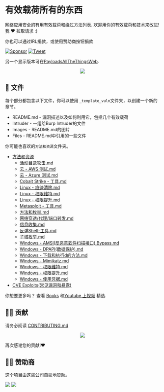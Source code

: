 # 有效载荷所有的东西

网络应用安全的有用有效载荷和绕过方法列表.
欢迎用你的有效载荷和技术来改进!    
我 :heart: 拉取请求 :)

你也可以通过IRL捐款，或使用赞助商按钮捐款

[![Sponsor](https://img.shields.io/static/v1?label=Sponsor&message=%E2%9D%A4&logo=GitHub&link=https://github.com/sponsors/swisskyrepo)](https://github.com/sponsors/swisskyrepo)
[![Tweet](https://img.shields.io/twitter/url/http/shields.io.svg?style=social)](https://twitter.com/intent/tweet?text=Payloads%20All%20The%20Things,%20a%20list%20of%20useful%20payloads%20and%20bypasses%20for%20Web%20Application%20Security%20-%20by%20@pentest_swissky&url=https://github.com/swisskyrepo/PayloadsAllTheThings/)

另一个显示版本可在[PayloadsAllTheThingsWeb](https://swisskyrepo.github.io/PayloadsAllTheThingsWeb/).

<p align="center">
  <img src="https://raw.githubusercontent.com/swisskyrepo/PayloadsAllTheThings/master/.github/banner.png">
</p>


📖 文件
-----
每个部分都包含以下文件，你可以使用 `_template_vuln`文件夹，以创建一个新的章节。

- README.md - 漏洞描述以及如何利用它，包括几个有效载荷
- Intruder - 一组给Burp Intruder的文件
- Images - README.md的图片
- Files - README.md中引用的一些文件

你可能也喜欢的`方法和资源`文件夹。

- [方法和资源](https://github.com/swisskyrepo/PayloadsAllTheThings/blob/master/Methodology%20and%20Resources/)
  - [活动目录攻击.md](https://github.com/swisskyrepo/PayloadsAllTheThings/blob/master/Methodology%20and%20Resources/Active%20Directory%20Attack.md)
  - [云 - AWS 测试.md](https://github.com/swisskyrepo/PayloadsAllTheThings/blob/master/Methodology%20and%20Resources/Cloud%20-%20AWS%20Pentest.md)
  - [云 - Azure 测试.md](https://github.com/swisskyrepo/PayloadsAllTheThings/blob/master/Methodology%20and%20Resources/Cloud%20-%20Azure%20Pentest.md)
  - [Cobalt Strike - 工具.md](https://github.com/swisskyrepo/PayloadsAllTheThings/blob/master/Methodology%20and%20Resources/Cobalt%20Strike%20-%20Cheatsheet.md)
  - [Linux - 痕迹清除.md](https://github.com/swisskyrepo/PayloadsAllTheThings/blob/master/Methodology%20and%20Resources/Linux%20-%20Evasion.md)
  - [Linux - 权限维持.md](https://github.com/swisskyrepo/PayloadsAllTheThings/blob/master/Methodology%20and%20Resources/Linux%20-%20Persistence.md)
  - [Linux - 权限提升.md](https://github.com/swisskyrepo/PayloadsAllTheThings/blob/master/Methodology%20and%20Resources/Linux%20-%20Privilege%20Escalation.md)
  - [Metasploit - 工具.md](https://github.com/swisskyrepo/PayloadsAllTheThings/blob/master/Methodology%20and%20Resources/Metasploit%20-%20Cheatsheet.md)  
  - [方法和枚举.md](https://github.com/swisskyrepo/PayloadsAllTheThings/blob/master/Methodology%20and%20Resources/Methodology%20and%20enumeration.md)
  - [网络穿透/代理/端口转发.md](https://github.com/swisskyrepo/PayloadsAllTheThings/blob/master/Methodology%20and%20Resources/Network%20Pivoting%20Techniques.md)
  - [信息收集.md](https://github.com/swisskyrepo/PayloadsAllTheThings/blob/master/Methodology%20and%20Resources/Network%20Discovery.md)
  - [反弹Shell-工具.md](https://github.com/swisskyrepo/PayloadsAllTheThings/blob/master/Methodology%20and%20Resources/Reverse%20Shell%20Cheatsheet.md)
  - [子域枚举.md](https://github.com/swisskyrepo/PayloadsAllTheThings/blob/master/Methodology%20and%20Resources/Subdomains%20Enumeration.md)
  - [Windows - AMSI(反恶意软件扫描接口) Bypass.md](https://github.com/swisskyrepo/PayloadsAllTheThings/blob/master/Methodology%20and%20Resources/Windows%20-%20AMSI%20Bypass.md)
  - [Windows - DPAPI(数据保护).md](https://github.com/swisskyrepo/PayloadsAllTheThings/blob/master/Methodology%20and%20Resources/Windows%20-%20DPAPI.md)
  - [Windows - 下载和执行d的方法.md](https://github.com/swisskyrepo/PayloadsAllTheThings/blob/master/Methodology%20and%20Resources/Windows%20-%20Download%20and%20Execute.md)
  - [Windows - Mimikatz.md](https://github.com/swisskyrepo/PayloadsAllTheThings/blob/master/Methodology%20and%20Resources/Windows%20-%20Mimikatz.md)
  - [Windows - 权限维持.md](https://github.com/swisskyrepo/PayloadsAllTheThings/blob/master/Methodology%20and%20Resources/Windows%20-%20Persistence.md)
  - [Windows - 权限提升.md](https://github.com/swisskyrepo/PayloadsAllTheThings/blob/master/Methodology%20and%20Resources/Windows%20-%20Privilege%20Escalation.md)
  - [Windows - 使用凭据.md](https://github.com/swisskyrepo/PayloadsAllTheThings/blob/master/Methodology%20and%20Resources/Windows%20-%20Using%20credentials.md)
- [CVE Exploits(常见漏洞和暴露)](https://github.com/swisskyrepo/PayloadsAllTheThings/blob/master/CVE%20Exploits)


你想要更多吗？ 查看 [Books](https://github.com/swisskyrepo/PayloadsAllTheThings/blob/master/_LEARNING_AND_SOCIALS/BOOKS.md) 和[Youtube 上视频](https://github.com/swisskyrepo/PayloadsAllTheThings/blob/master/_LEARNING_AND_SOCIALS/YOUTUBE.md) 精选.


👨‍💻 贡献
-----
请务必阅读 [CONTRIBUTING.md](https://github.com/swisskyrepo/PayloadsAllTheThings/blob/master/CONTRIBUTING.md)

<p align="center">
<a href="https://github.com/swisskyrepo/PayloadsAllTheThings/graphs/contributors">
  <img src="https://contrib.rocks/image?repo=swisskyrepo/PayloadsAllTheThings&max=36">
</a>
</p>

再次感谢您的贡献!:heart:


🧙‍♂️ 赞助商
-----

这个项目由这些公司自豪地赞助。

[<img src="https://avatars.githubusercontent.com/u/48131541?s=40&v=4">](https://github.com/vaadata)
[<img src="https://avatars.githubusercontent.com/u/50994705?s=40&v=4">](https://github.com/projectdiscovery)
